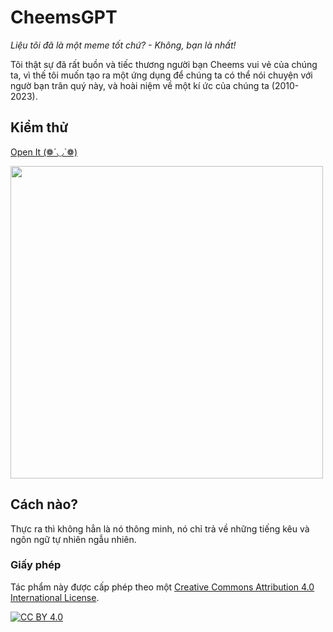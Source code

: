 # CheemsGPT
*Liệu tôi đã là một meme tốt chứ? - Không, bạn là nhất!*

Tôi thật sự đã rất buồn và tiếc thương người bạn Cheems vui vẻ của chúng ta, vì thế tôi muốn tạo ra một ứng dụng để chúng ta có thể nói chuyện với ngườ bạn trân quý này, và hoài niệm về một kí ức của chúng ta (2010-2023).

## Kiểm thử
[Open It  (❁´◡`❁)](https://cheems-gpt.vercel.app/)

<img src="https://i.imgur.com/PP7lnUm.png" width="500" height="auto" />

## Cách nào?
Thực ra thì không hẳn là nó thông minh, nó chỉ trả về những tiếng kêu và ngôn ngữ tự nhiên ngẫu nhiên.

### Giấy phép
Tác phẩm này được cấp phép theo một 
[Creative Commons Attribution 4.0 International License][cc-by].

[![CC BY 4.0][cc-by-image]][cc-by]

[cc-by]: http://creativecommons.org/licenses/by/4.0/
[cc-by-image]: https://i.creativecommons.org/l/by/4.0/88x31.png
[cc-by-shield]: https://img.shields.io/badge/License-CC%20BY%204.0-lightgrey.svg

